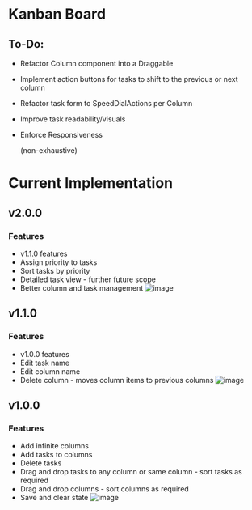 # Kanban Board

## To-Do:
- Refactor Column component into a Draggable
- Implement action buttons for tasks to shift to the previous or next column
- Refactor task form to SpeedDialActions per Column
- Improve task readability/visuals
- Enforce Responsiveness

  (non-exhaustive)
  
# Current Implementation
## v2.0.0
   ### Features
  - v1.1.0 features
  - Assign priority to tasks
  - Sort tasks by priority
  - Detailed task view - further future scope
  - Better column and task management
  ![image](https://github.com/user-attachments/assets/cf6493e9-9ad2-481c-acd9-4d4eef7aa3c5)


## v1.1.0
   ### Features
  - v1.0.0 features
  - Edit task name
  - Edit column name
  - Delete column - moves column items to previous columns
  ![image](https://github.com/user-attachments/assets/677c7c67-a34c-41df-b81e-822a73532f2c)

## v1.0.0
  ### Features
  - Add infinite columns
  - Add tasks to columns
  - Delete tasks
  - Drag and drop tasks to any column or same column - sort tasks as required
  - Drag and drop columns - sort columns as required
  - Save and clear state
  ![image](https://github.com/user-attachments/assets/cb887e10-4eee-4b18-a1da-d4a6d36e6c7b)
